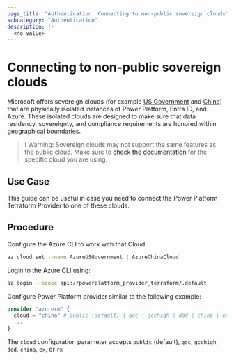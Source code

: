 ```yaml
---
page_title: "Authentication: Connecting to non-public sovereign clouds"
subcategory: "Authentication"
description: |-
  <no value>
---
```


# Connecting to non-public sovereign clouds

Microsoft offers sovereign clouds (for example [US Government](https://learn.microsoft.com/en-us/power-platform/admin/microsoft-dynamics-365-government) and [China](https://learn.microsoft.com/en-us/power-platform/admin/about-microsoft-cloud-china)) that are physically isolated instances of Power Platform, Entra ID, and Azure. These isolated clouds are designed to make sure that data residency, sovereignty, and compliance requirements are honored within geographical boundaries.

>! Warning: Sovereign clouds may not support the same features as the public cloud. Make sure to [check the documentation](https://aka.ms/bapfunctionalparity) for the specific cloud you are using.

## Use Case

This guide can be useful in case you need to connect the Power Platform Terraform Provider to one of these clouds.

## Procedure

Configure the Azure CLI to work with that Cloud:

```bash
az cloud set --name AzureUSGovernment | AzureChinaCloud
```

Login to the Azure CLI using:

```bash
az login --scope api://powerplatform_provider_terraform/.default
```

Configure Power Platform provider similar to the following example:

```terraform
provider "azurerm" {
  cloud = "china" # public (default) | gcc | gcchigh | dod | china | ex | rx
  ...
}
```

The `cloud` configuration parameter accepts `public` (default), `gcc`, `gcchigh`, `dod`, `china`, `ex`, or `rx`

